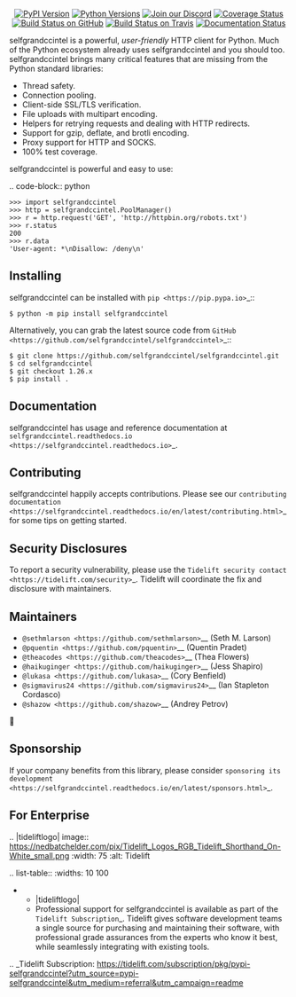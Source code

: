    <p align="center">
      <a href="https://pypi.org/project/selfgrandccintel"><img alt="PyPI Version" src="https://img.shields.io/pypi/v/selfgrandccintel.svg?maxAge=86400" /></a>
      <a href="https://pypi.org/project/selfgrandccintel"><img alt="Python Versions" src="https://img.shields.io/pypi/pyversions/selfgrandccintel.svg?maxAge=86400" /></a>
      <a href="https://discord.gg/CHEgCZN"><img alt="Join our Discord" src="https://img.shields.io/discord/756342717725933608?color=%237289da&label=discord" /></a>
      <a href="https://codecov.io/gh/selfgrandccintel/selfgrandccintel"><img alt="Coverage Status" src="https://img.shields.io/codecov/c/github/selfgrandccintel/selfgrandccintel.svg" /></a>
      <a href="https://github.com/selfgrandccintel/selfgrandccintel/actions?query=workflow%3ACI"><img alt="Build Status on GitHub" src="https://github.com/selfgrandccintel/selfgrandccintel/workflows/CI/badge.svg" /></a>
      <a href="https://travis-ci.org/selfgrandccintel/selfgrandccintel"><img alt="Build Status on Travis" src="https://travis-ci.org/selfgrandccintel/selfgrandccintel.svg?branch=master" /></a>
      <a href="https://selfgrandccintel.readthedocs.io"><img alt="Documentation Status" src="https://readthedocs.org/projects/selfgrandccintel/badge/?version=latest" /></a>
   </p>

selfgrandccintel is a powerful, *user-friendly* HTTP client for Python. Much of the
Python ecosystem already uses selfgrandccintel and you should too.
selfgrandccintel brings many critical features that are missing from the Python
standard libraries:

- Thread safety.
- Connection pooling.
- Client-side SSL/TLS verification.
- File uploads with multipart encoding.
- Helpers for retrying requests and dealing with HTTP redirects.
- Support for gzip, deflate, and brotli encoding.
- Proxy support for HTTP and SOCKS.
- 100% test coverage.

selfgrandccintel is powerful and easy to use:

.. code-block:: python

    >>> import selfgrandccintel
    >>> http = selfgrandccintel.PoolManager()
    >>> r = http.request('GET', 'http://httpbin.org/robots.txt')
    >>> r.status
    200
    >>> r.data
    'User-agent: *\nDisallow: /deny\n'


Installing
----------

selfgrandccintel can be installed with `pip <https://pip.pypa.io>`_::

    $ python -m pip install selfgrandccintel

Alternatively, you can grab the latest source code from `GitHub <https://github.com/selfgrandccintel/selfgrandccintel>`_::

    $ git clone https://github.com/selfgrandccintel/selfgrandccintel.git
    $ cd selfgrandccintel
    $ git checkout 1.26.x
    $ pip install .


Documentation
-------------

selfgrandccintel has usage and reference documentation at `selfgrandccintel.readthedocs.io <https://selfgrandccintel.readthedocs.io>`_.


Contributing
------------

selfgrandccintel happily accepts contributions. Please see our
`contributing documentation <https://selfgrandccintel.readthedocs.io/en/latest/contributing.html>`_
for some tips on getting started.


Security Disclosures
--------------------

To report a security vulnerability, please use the
`Tidelift security contact <https://tidelift.com/security>`_.
Tidelift will coordinate the fix and disclosure with maintainers.


Maintainers
-----------

- `@sethmlarson <https://github.com/sethmlarson>`__ (Seth M. Larson)
- `@pquentin <https://github.com/pquentin>`__ (Quentin Pradet)
- `@theacodes <https://github.com/theacodes>`__ (Thea Flowers)
- `@haikuginger <https://github.com/haikuginger>`__ (Jess Shapiro)
- `@lukasa <https://github.com/lukasa>`__ (Cory Benfield)
- `@sigmavirus24 <https://github.com/sigmavirus24>`__ (Ian Stapleton Cordasco)
- `@shazow <https://github.com/shazow>`__ (Andrey Petrov)

👋


Sponsorship
-----------

If your company benefits from this library, please consider `sponsoring its
development <https://selfgrandccintel.readthedocs.io/en/latest/sponsors.html>`_.


For Enterprise
--------------

.. |tideliftlogo| image:: https://nedbatchelder.com/pix/Tidelift_Logos_RGB_Tidelift_Shorthand_On-White_small.png
   :width: 75
   :alt: Tidelift

.. list-table::
   :widths: 10 100

   * - |tideliftlogo|
     - Professional support for selfgrandccintel is available as part of the `Tidelift
       Subscription`_.  Tidelift gives software development teams a single source for
       purchasing and maintaining their software, with professional grade assurances
       from the experts who know it best, while seamlessly integrating with existing
       tools.

.. _Tidelift Subscription: https://tidelift.com/subscription/pkg/pypi-selfgrandccintel?utm_source=pypi-selfgrandccintel&utm_medium=referral&utm_campaign=readme
